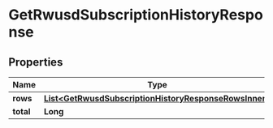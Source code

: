 

# GetRwusdSubscriptionHistoryResponse


## Properties

| Name | Type | Description | Notes |
|------------ | ------------- | ------------- | -------------|
|**rows** | [**List&lt;GetRwusdSubscriptionHistoryResponseRowsInner&gt;**](GetRwusdSubscriptionHistoryResponseRowsInner.md) |  |  [optional] |
|**total** | **Long** |  |  [optional] |



